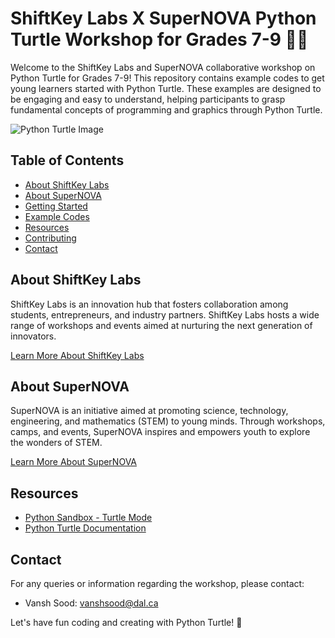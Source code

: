 # ShiftKey Labs X SuperNOVA Python Turtle Workshop for Grades 7-9 🐢🌟

Welcome to the ShiftKey Labs and SuperNOVA collaborative workshop on Python Turtle for Grades 7-9! This repository contains example codes to get young learners started with Python Turtle. These examples are designed to be engaging and easy to understand, helping participants to grasp fundamental concepts of programming and graphics through Python Turtle.

![Python Turtle Image](https://example.com/python_turtle_image.png)

## Table of Contents

- [About ShiftKey Labs](#about-shiftkey-labs)
- [About SuperNOVA](#about-supernova)
- [Getting Started](#getting-started)
- [Example Codes](#example-codes)
- [Resources](#resources)
- [Contributing](#contributing)
- [Contact](#contact)

## About ShiftKey Labs

ShiftKey Labs is an innovation hub that fosters collaboration among students, entrepreneurs, and industry partners. ShiftKey Labs hosts a wide range of workshops and events aimed at nurturing the next generation of innovators.

[Learn More About ShiftKey Labs](https://shiftkeylabs.ca/)

## About SuperNOVA

SuperNOVA is an initiative aimed at promoting science, technology, engineering, and mathematics (STEM) to young minds. Through workshops, camps, and events, SuperNOVA inspires and empowers youth to explore the wonders of STEM.

[Learn More About SuperNOVA](https://supernova.dal.ca/)

## Resources

- [Python Sandbox - Turtle Mode](https://www.pythonsandbox.com/turtle)
- [Python Turtle Documentation](https://docs.python.org/3/library/turtle.html)

## Contact

For any queries or information regarding the workshop, please contact:

- Vansh Sood: vanshsood@dal.ca

Let's have fun coding and creating with Python Turtle! 🚀
